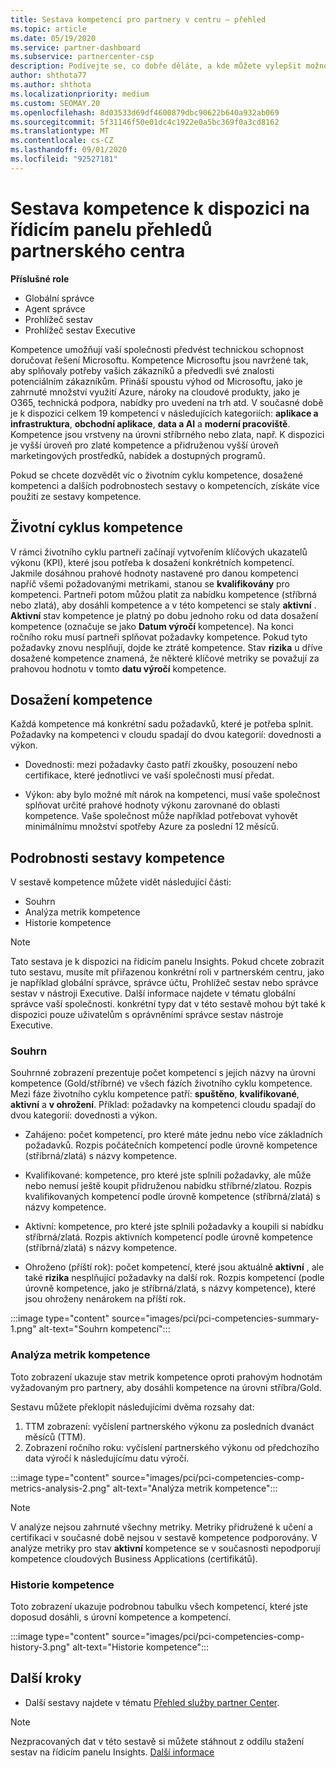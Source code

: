 ```yaml
---
title: Sestava kompetencí pro partnery v centru – přehled
ms.topic: article
ms.date: 05/19/2020
ms.service: partner-dashboard
ms.subservice: partnercenter-csp
description: Podívejte se, co dobře děláte, a kde můžete vylepšit možnosti kompetence Microsoftu, úrovně kompetence a nabídky, které vám pomůžou doručovat řešení Microsoftu.
author: shthota77
ms.author: shthota
ms.localizationpriority: medium
ms.custom: SEOMAY.20
ms.openlocfilehash: 8d03533d69df4600879dbc90622b640a932ab069
ms.sourcegitcommit: 5f31146f50e01dc4c1922e0a5bc369f0a3cd8162
ms.translationtype: MT
ms.contentlocale: cs-CZ
ms.lasthandoff: 09/01/2020
ms.locfileid: "92527181"
---
```

# <a name="competencies-report-available-from-the-partner-center-insights-dashboard"></a>Sestava kompetence k dispozici na řídicím panelu přehledů partnerského centra

**Příslušné role**
- Globální správce
- Agent správce
- Prohlížeč sestav
- Prohlížeč sestav Executive

Kompetence umožňují vaší společnosti předvést technickou schopnost doručovat řešení Microsoftu. Kompetence Microsoftu jsou navržené tak, aby splňovaly potřeby vašich zákazníků a předvedli své znalosti potenciálním zákazníkům. Přináší spoustu výhod od Microsoftu, jako je zahrnuté množství využití Azure, nároky na cloudové produkty, jako je O365, technická podpora, nabídky pro uvedení na trh atd. V současné době je k dispozici celkem 19 kompetencí v následujících kategoriích: **aplikace a infrastruktura**, **obchodní aplikace**, **data a AI** a **moderní pracoviště**. Kompetence jsou vrstveny na úrovni stříbrného nebo zlata, např. K dispozici je vyšší úroveň pro zlaté kompetence a přidruženou vyšší úroveň marketingových prostředků, nabídek a dostupných programů.  

Pokud se chcete dozvědět víc o životním cyklu kompetence, dosažené kompetenci a dalších podrobnostech sestavy o kompetencích, získáte více použití ze sestavy kompetence.

## <a name="competency-life-cycle"></a>Životní cyklus kompetence

V rámci životního cyklu partneři začínají vytvořením klíčových ukazatelů výkonu (KPI), které jsou potřeba k dosažení konkrétních kompetencí. Jakmile dosáhnou prahové hodnoty nastavené pro danou kompetenci napříč všemi požadovanými metrikami, stanou se **kvalifikovány** pro kompetenci. Partneři potom můžou platit za nabídku kompetence (stříbrná nebo zlatá), aby dosáhli kompetence a v této kompetenci se staly **aktivní** . **Aktivní** stav kompetence je platný po dobu jednoho roku od data dosažení kompetence (označuje se jako **Datum výročí** kompetence). Na konci ročního roku musí partneři splňovat požadavky kompetence. Pokud tyto požadavky znovu nesplňují, dojde ke ztrátě kompetence. Stav **rizika** u dříve dosažené kompetence znamená, že některé klíčové metriky se považují za prahovou hodnotu v tomto **datu výročí** kompetence.

## <a name="competency-attainment"></a>Dosažení kompetence

Každá kompetence má konkrétní sadu požadavků, které je potřeba splnit. Požadavky na kompetenci v cloudu spadají do dvou kategorií: dovednosti a výkon.

- Dovednosti: mezi požadavky často patří zkoušky, posouzení nebo certifikace, které jednotlivci ve vaší společnosti musí předat.

- Výkon: aby bylo možné mít nárok na kompetenci, musí vaše společnost splňovat určité prahové hodnoty výkonu zarovnané do oblasti kompetence. Vaše společnost může například potřebovat vyhovět minimálnímu množství spotřeby Azure za poslední 12 měsíců.

## <a name="competencies-report-details"></a>Podrobnosti sestavy kompetence

V sestavě kompetence můžete vidět následující části:

- Souhrn
- Analýza metrik kompetence
- Historie kompetence

 > [!NOTE]
 > Tato sestava je k dispozici na řídicím panelu Insights. Pokud chcete zobrazit tuto sestavu, musíte mít přiřazenou konkrétní roli v partnerském centru, jako je například globální správce, správce účtu, Prohlížeč sestav nebo správce sestav v nástroji Executive. Další informace najdete v tématu globální správce vaší společnosti. konkrétní typy dat v této sestavě mohou být také k dispozici pouze uživatelům s oprávněními správce sestav nástroje Executive.

### <a name="summary"></a>Souhrn

Souhrnné zobrazení prezentuje počet kompetencí s jejich názvy na úrovni kompetence (Gold/stříbrné) ve všech fázích životního cyklu kompetence. Mezi fáze životního cyklu kompetence patří: **spuštěno**, **kvalifikované**, **aktivní** a **v ohrožení**. Příklad: požadavky na kompetenci cloudu spadají do dvou kategorií: dovednosti a výkon.

- Zahájeno: počet kompetencí, pro které máte jednu nebo více základních požadavků.
Rozpis počátečních kompetencí podle úrovně kompetence (stříbrná/zlatá) s názvy kompetence.

- Kvalifikované: kompetence, pro které jste splnili požadavky, ale může nebo nemusí ještě koupit přidruženou nabídku stříbrné/zlatou. Rozpis kvalifikovaných kompetencí podle úrovně kompetence (stříbrná/zlatá) s názvy kompetence.

- Aktivní: kompetence, pro které jste splnili požadavky a koupili si nabídku stříbrná/zlatá. Rozpis aktivních kompetencí podle úrovně kompetence (stříbrná/zlatá) s názvy kompetence.

- Ohroženo (příští rok): počet kompetencí, které jsou aktuálně **aktivní** , ale také **rizika** nesplňující požadavky na další rok.
Rozpis kompetencí (podle úrovně kompetence, jako je stříbrná/zlatá, s názvy kompetence), které jsou ohroženy nenárokem na příští rok.

:::image type="content" source="images/pci/pci-competencies-summary-1.png" alt-text="Souhrn kompetencí":::

### <a name="competency-metric-analysis"></a>Analýza metrik kompetence

Toto zobrazení ukazuje stav metrik kompetence oproti prahovým hodnotám vyžadovaným pro partnery, aby dosáhli kompetence na úrovni stříbra/Gold. 

Sestavu můžete překlopit následujícími dvěma rozsahy dat:

1. TTM zobrazení: vyčíslení partnerského výkonu za posledních dvanáct měsíců (TTM).
2. Zobrazení ročního roku: vyčíslení partnerského výkonu od předchozího data výročí k následujícímu datu výročí.

:::image type="content" source="images/pci/pci-competencies-comp-metrics-analysis-2.png" alt-text="Analýza metrik kompetence":::

> [!NOTE]
 > V analýze nejsou zahrnuté všechny metriky. Metriky přidružené k učení a certifikaci v současné době nejsou v sestavě kompetence podporovány. V analýze metriky pro stav **aktivní** kompetence se v současnosti nepodporují kompetence cloudových Business Applications (certifikátů).

### <a name="competency-history"></a>Historie kompetence

Toto zobrazení ukazuje podrobnou tabulku všech kompetencí, které jste doposud dosáhli, s úrovní kompetence a kompetencí.

:::image type="content" source="images/pci/pci-competencies-comp-history-3.png" alt-text="Historie kompetence":::

## <a name="next-steps"></a>Další kroky

- Další sestavy najdete v tématu [Přehled služby partner Center](partner-center-insights.md).

>[!NOTE] 
> Nezpracovaných dat v této sestavě si můžete stáhnout z oddílu stažení sestav na řídicím panelu Insights. [Další informace](pci-download-reports.md) 
